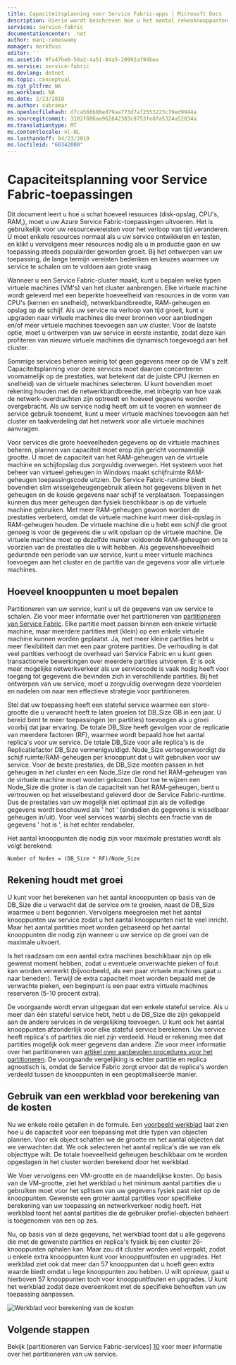 ```yaml
---
title: Capaciteitsplanning voor Service Fabric-apps | Microsoft Docs
description: Hierin wordt beschreven hoe u het aantal rekenknooppunten dat is vereist voor een Service Fabric-toepassing te identificeren
services: service-fabric
documentationcenter: .net
author: mani-ramaswamy
manager: markfuss
editor: ''
ms.assetid: 9fa47be0-50a2-4a51-84a5-20992af94bea
ms.service: service-fabric
ms.devlang: dotnet
ms.topic: conceptual
ms.tgt_pltfrm: NA
ms.workload: NA
ms.date: 2/23/2018
ms.author: subramar
ms.openlocfilehash: d7ca566b86ed79aa773d7af2553223c79ed9944a
ms.sourcegitcommit: 3102f886aa962842303c8753fe8fa5324a52834a
ms.translationtype: MT
ms.contentlocale: nl-NL
ms.lasthandoff: 04/23/2019
ms.locfileid: "60342000"
---
```

# <a name="capacity-planning-for-service-fabric-applications"></a>Capaciteitsplanning voor Service Fabric-toepassingen
Dit document leert u hoe u schat hoeveel resources (disk-opslag, CPU's, RAM,), moet u uw Azure Service Fabric-toepassingen uitvoeren. Het is gebruikelijk voor uw resourcevereisten voor het verloop van tijd veranderen. U moet enkele resources normaal als u uw service ontwikkelen en testen, en klikt u vervolgens meer resources nodig als u in productie gaan en uw toepassing steeds populairder geworden groeit. Bij het ontwerpen van uw toepassing, de lange termijn vereisten bedenken en keuzes waarmee uw service te schalen om te voldoen aan grote vraag.

 Wanneer u een Service Fabric-cluster maakt, kunt u bepalen welke typen virtuele machines (VM's) van het cluster aanbrengen. Elke virtuele machine wordt geleverd met een beperkte hoeveelheid van resources in de vorm van CPU's (kernen en snelheid), netwerkbandbreedte, RAM-geheugen en opslag op de schijf. Als uw service na verloop van tijd groeit, kunt u upgraden naar virtuele machines die meer bronnen voor aanbiedingen en/of meer virtuele machines toevoegen aan uw cluster. Voor de laatste optie, moet u ontwerpen van uw service in eerste instantie, zodat deze kan profiteren van nieuwe virtuele machines die dynamisch toegevoegd aan het cluster.

Sommige services beheren weinig tot geen gegevens meer op de VM's zelf. Capaciteitsplanning voor deze services moet daarom concentreren voornamelijk op de prestaties, wat betekent dat de juiste CPU (kernen en snelheid) van de virtuele machines selecteren. U kunt bovendien moet rekening houden met de netwerkbandbreedte, met inbegrip van hoe vaak de netwerk-overdrachten zijn optreedt en hoeveel gegevens worden overgebracht. Als uw service nodig heeft om uit te voeren en wanneer de service gebruik toeneemt, kunt u meer virtuele machines toevoegen aan het cluster en taakverdeling dat het netwerk voor alle virtuele machines aanvragen.

Voor services die grote hoeveelheden gegevens op de virtuele machines beheren, plannen van capaciteit moet erop zijn gericht voornamelijk grootte. U moet de capaciteit van het RAM-geheugen van de virtuele machine en schijfopslag dus zorgvuldig overwegen. Het systeem voor het beheer van virtueel geheugen in Windows maakt schijfruimte RAM-geheugen toepassingscode uitzien. De Service Fabric-runtime biedt bovendien slim wisselgeheugengebruik alleen hot gegevens blijven in het geheugen en de koude gegevens naar schijf te verplaatsen. Toepassingen kunnen dus meer geheugen dan fysiek beschikbaar is op de virtuele machine gebruiken. Met meer RAM-geheugen gewoon worden de prestaties verbeterd, omdat de virtuele machine kunt meer disk-opslag in RAM-geheugen houden. De virtuele machine die u hebt een schijf die groot genoeg is voor de gegevens die u wilt opslaan op de virtuele machine. De virtuele machine moet op dezelfde manier voldoende RAM-geheugen om te voorzien van de prestaties die u wilt hebben. Als gegevenshoeveelheid gedurende een periode van uw service, kunt u meer virtuele machines toevoegen aan het cluster en de partitie van de gegevens voor alle virtuele machines.

## <a name="determine-how-many-nodes-you-need"></a>Hoeveel knooppunten u moet bepalen
Partitioneren van uw service, kunt u uit de gegevens van uw service te schalen. Zie voor meer informatie over het partitioneren van [partitioneren van Service Fabric](service-fabric-concepts-partitioning.md). Elke partitie moet passen binnen een enkele virtuele machine, maar meerdere partities met (klein) op een enkele virtuele machine kunnen worden geplaatst. Ja, met meer kleine partities hebt u meer flexibiliteit dan met een paar grotere partities. De verhouding is dat veel partities verhoogt de overhead van Service Fabric en u kunt geen transactionele bewerkingen over meerdere partities uitvoeren. Er is ook meer mogelijke netwerkverkeer als uw servicecode is vaak nodig heeft voor toegang tot gegevens die bevinden zich in verschillende partities. Bij het ontwerpen van uw service, moet u zorgvuldig overwegen deze voordelen en nadelen om naar een effectieve strategie voor partitioneren.

Stel dat uw toepassing heeft een stateful service waarmee een store-grootte die u verwacht heeft te laten groeien tot DB_Size GB in een jaar. U bereid bent te meer toepassingen (en partities) toevoegen als u groei voorbij dat jaar ervaring.  De totale DB_Size heeft gevolgen voor de replicatie van meerdere factoren (RF), waarmee wordt bepaald hoe het aantal replica's voor uw service. De totale DB_Size voor alle replica's is de Replicatiefactor DB_Size vermenigvuldigd.  Node_Size vertegenwoordigt de schijf ruimte/RAM-geheugen per knooppunt dat u wilt gebruiken voor uw service. Voor de beste prestaties, de DB_Size moeten passen in het geheugen in het cluster en een Node_Size die rond het RAM-geheugen van de virtuele machine moet worden gekozen. Door toe te wijzen een Node_Size die groter is dan de capaciteit van het RAM-geheugen, bent u vertrouwen op het wisselbestand geleverd door de Service Fabric-runtime. Dus de prestaties van uw mogelijk niet optimaal zijn als de volledige gegevens wordt beschouwd als ' hot ' (sindsdien de gegevens is wisselbaar geheugen in/uit). Voor veel services waarbij slechts een fractie van de gegevens ' hot is ', is het echter rendabeler.

Het aantal knooppunten die nodig zijn voor maximale prestaties wordt als volgt berekend:

```
Number of Nodes = (DB_Size * RF)/Node_Size

```


## <a name="account-for-growth"></a>Rekening houdt met groei
U kunt voor het berekenen van het aantal knooppunten op basis van de DB_Size die u verwacht dat de service om te groeien, naast de DB_Size waarmee u bent begonnen. Vervolgens meegroeien met het aantal knooppunten uw service zodat u het aantal knooppunten niet te veel inricht. Maar het aantal partities moet worden gebaseerd op het aantal knooppunten die nodig zijn wanneer u uw service op de groei van de maximale uitvoert.

Is het raadzaam om een aantal extra machines beschikbaar zijn op elk gewenst moment hebben, zodat u eventuele onverwachte pieken of fout kan worden verwerkt (bijvoorbeeld, als een paar virtuele machines gaat u naar beneden).  Terwijl de extra capaciteit moet worden bepaald met de verwachte pieken, een beginpunt is een paar extra virtuele machines reserveren (5-10 procent extra).

De voorgaande wordt ervan uitgegaan dat een enkele stateful service. Als u meer dan één stateful service hebt, hebt u de DB_Size die zijn gekoppeld aan de andere services in de vergelijking toevoegen. U kunt ook het aantal knooppunten afzonderlijk voor elke stateful service berekenen.  Uw service heeft replica's of partities die niet zijn verdeeld. Houd er rekening mee dat partities mogelijk ook meer gegevens dan andere. Zie voor meer informatie over het partitioneren van [artikel over aanbevolen procedures voor het partitioneren](service-fabric-concepts-partitioning.md). De voorgaande vergelijking is echter partitie en replica agnostisch is, omdat de Service Fabric zorgt ervoor dat de replica's worden verdeeld tussen de knooppunten in een geoptimaliseerde manier.

## <a name="use-a-spreadsheet-for-cost-calculation"></a>Gebruik van een werkblad voor berekening van de kosten
Nu we enkele reële getallen in de formule. Een [voorbeeld werkblad](https://servicefabricsdkstorage.blob.core.windows.net/publicrelease/SF%20VM%20Cost%20calculator-NEW.xlsx) laat zien hoe u de capaciteit voor een toepassing met drie typen van objecten plannen. Voor elk object schatten we de grootte en het aantal objecten dat we verwachten dat. We ook selecteren het aantal replica's die we van elk objecttype wilt. De totale hoeveelheid geheugen beschikbaar om te worden opgeslagen in het cluster worden berekend door het werkblad.

We Voer vervolgens een VM-grootte en de maandelijkse kosten. Op basis van de VM-grootte, ziet het werkblad u het minimum aantal partities die u gebruiken moet voor het splitsen van uw gegevens fysiek past niet op de knooppunten. Gewenste een groter aantal partities voor specifieke berekening van uw toepassing en netwerkverkeer nodig heeft. Het werkblad toont het aantal partities die de gebruiker profiel-objecten beheert is toegenomen van een op zes.

Nu, op basis van al deze gegevens, het werkblad toont dat u alle gegevens die met de gewenste partities en replica's fysiek bij een cluster 26-knooppunten ophalen kan. Maar zou dit cluster worden veel verpakt, zodat u enkele extra knooppunten kunt voor knooppuntfouten en upgrades. Het werkblad ziet ook dat meer dan 57 knooppunten dat u hoeft geen extra waarde biedt omdat u lege knooppunten zou hebben. U wilt opnieuw, gaat u hierboven 57 knooppunten toch voor knooppuntfouten en upgrades. U kunt het werkblad zodat deze overeenkomt met de specifieke behoeften van uw toepassing aanpassen.   

![Werkblad voor berekening van de kosten][Image1]

## <a name="next-steps"></a>Volgende stappen
Bekijk [partitioneren van Service Fabric-services] [ 10] voor meer informatie over het partitioneren van uw service.

<!--Image references-->
[Image1]: ./media/SF-Cost.png

<!--Link references--In actual articles, you only need a single period before the slash-->
[10]: service-fabric-concepts-partitioning.md
